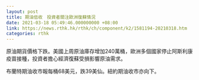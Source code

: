 ```yaml
---
layout: post
title: 期油低收　投資者關注歐洲復蘇情況
date: 2021-03-18 05:49:46.000000000 +08:00
link: https://news.rthk.hk/rthk/ch/component/k2/1581194-20210318.htm
categories: rthk
---
```


原油期貨價格下跌。美國上周原油庫存增加240萬桶，歐洲多個國家停止阿斯利康疫苗接種，投資者擔心經濟復蘇受損影響原油需求。

布蘭特期油收市報每桶68美元，跌39美仙。紐約期油收市亦向下。
